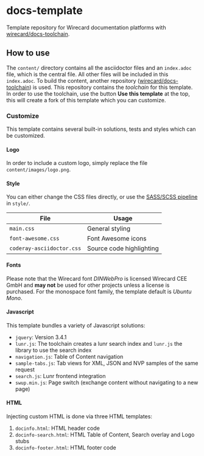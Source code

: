 # docs-template
Template repository for Wirecard documentation platforms with [wirecard/docs-toolchain](https://github.com/wirecard/docs-toolchain).

## How to use
The `content/` directory contains all the asciidoctor files and an `index.adoc` file,
which is the central file. All other files will be included in this `index.adoc`.
To build the content, another repository
([wirecard/docs-toolchain](https://github.com/wirecard/docs-toolchain)) is used.
This repository contains the _toolchain_ for this template.
In order to use the toolchain, use the button **Use this template** at the top,
this will create a fork of this template which you can customize.


### Customize
This template contains several built-in solutions, tests and styles which can be customized.

#### Logo
In order to include a custom logo, simply replace the file `content/images/logo.png`.

#### Style
You can either change the CSS files directly, or use the [SASS/SCSS pipeline](style/README.md) in `style/`.

| **File**                  | **Usage**                |
|---------------------------|--------------------------|
| `main.css`                | General styling          |
| `font-awesome.css`        | Font Awesome icons       |
| `coderay-asciidoctor.css` | Source code highlighting |

#### Fonts
Please note that the Wirecard font _DINWebPro_ is licensed Wirecard CEE GmbH and **may not** be used for other projects unless a license is purchased.
For the monospace font family, the template default is _Ubuntu Mono_.

#### Javascript
This template bundles a variety of Javascript solutions:
* `jquery`: Version 3.4.1
* `lunr.js`: The toolchain creates a lunr search index and `lunr.js` the library to use the search index
* `navigation.js`: Table of Content navigation
* `sample-tabs.js`: Tab views for XML, JSON and NVP samples of the same request
* `search.js`: Lunr frontend integration
* `swup.min.js`: Page switch (exchange content without navigating to a new page)


#### HTML
Injecting custom HTML is done via three HTML templates:
1. `docinfo.html`: HTML header code
2. `docinfo-search.html`: HTML Table of Content, Search overlay and Logo stubs
3. `docinfo-footer.html`: HTML footer code
